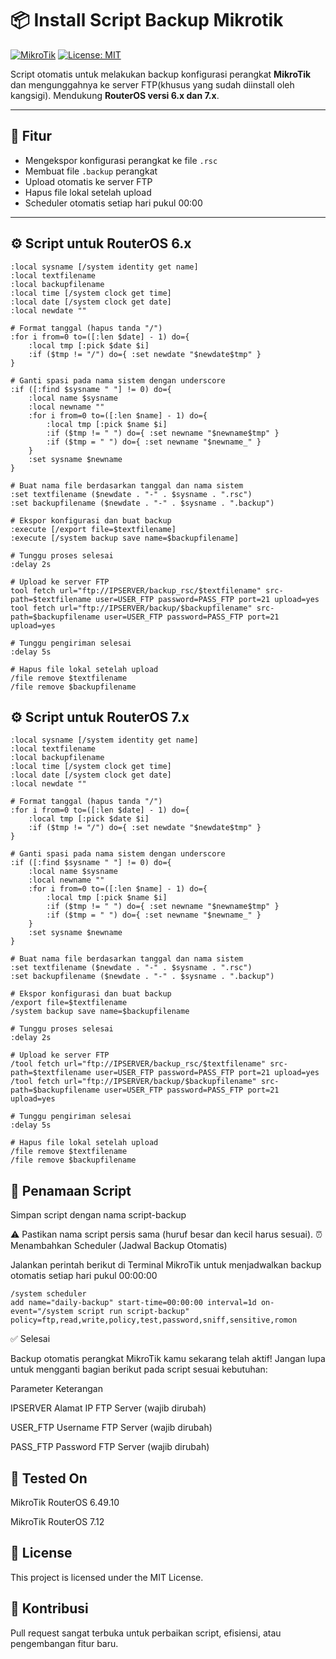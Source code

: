 # 📦 Install Script Backup Mikrotik

[![MikroTik](https://img.shields.io/badge/RouterOS-6.x%20%7C%207.x-blue)](https://mikrotik.com/)
[![License: MIT](https://img.shields.io/badge/License-MIT-green.svg)](LICENSE)

Script otomatis untuk melakukan backup konfigurasi perangkat **MikroTik** dan mengunggahnya ke server FTP(khusus yang sudah diinstall oleh kangsigi). Mendukung **RouterOS versi 6.x dan 7.x**.

---

## 📌 Fitur

- Mengekspor konfigurasi perangkat ke file `.rsc`
- Membuat file `.backup` perangkat
- Upload otomatis ke server FTP
- Hapus file lokal setelah upload
- Scheduler otomatis setiap hari pukul 00:00

---

## ⚙️ Script untuk RouterOS 6.x

```mikrotik
:local sysname [/system identity get name]
:local textfilename
:local backupfilename
:local time [/system clock get time]
:local date [/system clock get date]
:local newdate ""

# Format tanggal (hapus tanda "/")
:for i from=0 to=([:len $date] - 1) do={
    :local tmp [:pick $date $i]
    :if ($tmp != "/") do={ :set newdate "$newdate$tmp" }
}

# Ganti spasi pada nama sistem dengan underscore
:if ([:find $sysname " "] != 0) do={
    :local name $sysname
    :local newname ""
    :for i from=0 to=([:len $name] - 1) do={
        :local tmp [:pick $name $i]
        :if ($tmp != " ") do={ :set newname "$newname$tmp" }
        :if ($tmp = " ") do={ :set newname "$newname_" }
    }
    :set sysname $newname
}

# Buat nama file berdasarkan tanggal dan nama sistem
:set textfilename ($newdate . "-" . $sysname . ".rsc")
:set backupfilename ($newdate . "-" . $sysname . ".backup")

# Ekspor konfigurasi dan buat backup
:execute [/export file=$textfilename]
:execute [/system backup save name=$backupfilename]

# Tunggu proses selesai
:delay 2s

# Upload ke server FTP
tool fetch url="ftp://IPSERVER/backup_rsc/$textfilename" src-path=$textfilename user=USER_FTP password=PASS_FTP port=21 upload=yes
tool fetch url="ftp://IPSERVER/backup/$backupfilename" src-path=$backupfilename user=USER_FTP password=PASS_FTP port=21 upload=yes

# Tunggu pengiriman selesai
:delay 5s

# Hapus file lokal setelah upload
/file remove $textfilename
/file remove $backupfilename
```

## ⚙️ Script untuk RouterOS 7.x
```mikrotik
:local sysname [/system identity get name]
:local textfilename
:local backupfilename
:local time [/system clock get time]
:local date [/system clock get date]
:local newdate ""

# Format tanggal (hapus tanda "/")
:for i from=0 to=([:len $date] - 1) do={
    :local tmp [:pick $date $i]
    :if ($tmp != "/") do={ :set newdate "$newdate$tmp" }
}

# Ganti spasi pada nama sistem dengan underscore
:if ([:find $sysname " "] != 0) do={
    :local name $sysname
    :local newname ""
    :for i from=0 to=([:len $name] - 1) do={
        :local tmp [:pick $name $i]
        :if ($tmp != " ") do={ :set newname "$newname$tmp" }
        :if ($tmp = " ") do={ :set newname "$newname_" }
    }
    :set sysname $newname
}

# Buat nama file berdasarkan tanggal dan nama sistem
:set textfilename ($newdate . "-" . $sysname . ".rsc")
:set backupfilename ($newdate . "-" . $sysname . ".backup")

# Ekspor konfigurasi dan buat backup
/export file=$textfilename
/system backup save name=$backupfilename

# Tunggu proses selesai
:delay 2s

# Upload ke server FTP
/tool fetch url="ftp://IPSERVER/backup_rsc/$textfilename" src-path=$textfilename user=USER_FTP password=PASS_FTP port=21 upload=yes
/tool fetch url="ftp://IPSERVER/backup/$backupfilename" src-path=$backupfilename user=USER_FTP password=PASS_FTP port=21 upload=yes

# Tunggu pengiriman selesai
:delay 5s

# Hapus file lokal setelah upload
/file remove $textfilename
/file remove $backupfilename
```

## 📄 Penamaan Script

Simpan script dengan nama script-backup

⚠️ Pastikan nama script persis sama (huruf besar dan kecil harus sesuai).
⏰ Menambahkan Scheduler (Jadwal Backup Otomatis)

Jalankan perintah berikut di Terminal MikroTik untuk menjadwalkan backup otomatis setiap hari pukul 00:00:00
```mikrotik
/system scheduler
add name="daily-backup" start-time=00:00:00 interval=1d on-event="/system script run script-backup" policy=ftp,read,write,policy,test,password,sniff,sensitive,romon
```

✅ Selesai

Backup otomatis perangkat MikroTik kamu sekarang telah aktif!
Jangan lupa untuk mengganti bagian berikut pada script sesuai kebutuhan:

Parameter	Keterangan

IPSERVER	Alamat IP FTP Server (wajib dirubah)

USER_FTP	Username FTP Server (wajib dirubah)

PASS_FTP	Password FTP Server (wajib dirubah)

## 🧪 Tested On

MikroTik RouterOS 6.49.10

MikroTik RouterOS 7.12

## 📜 License

This project is licensed under the MIT License.

## 🙌 Kontribusi

Pull request sangat terbuka untuk perbaikan script, efisiensi, atau pengembangan fitur baru.
